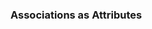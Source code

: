 <div id="title">

### Associations as Attributes
</div>

<div id="body">

<include src="what/container-inParent-asPanel.md" boilerplate />

</div>